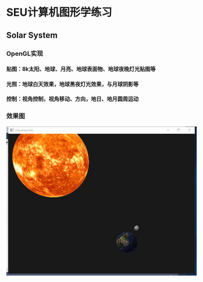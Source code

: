 #  SEU计算机图形学练习
## Solar System
###  OpenGL实现
#### 贴图：8k太阳、地球、月亮、地球表面物、地球夜晚灯光贴图等
#### 光照：地球白天效果，地球黑夜灯光效果，与月球阴影等
#### 控制：视角控制，视角移动、方向，地日、地月圆周运动
###  效果图
![](https://github.com/northmachine/Course-of-Computer-Graphics/blob/master/picturefiles/solar_system.jpg)